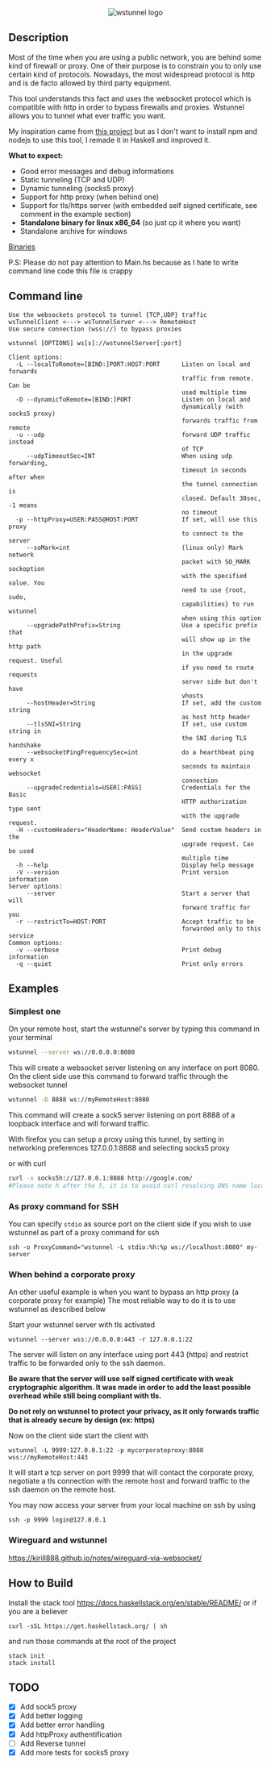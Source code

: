 
<p align="center">
  <img src="https://github.com/erebe/wstunnel/raw/master/logo_wstunnel.png" alt="wstunnel logo"/>
</p>

## Description

Most of the time when you are using a public network, you are behind some kind of firewall or proxy. One of their purpose is to constrain you to only use certain kind of protocols. Nowadays, the most widespread protocol is http and is de facto allowed by third party equipment.

This tool understands this fact and uses the websocket protocol which is compatible with http in order to bypass firewalls and proxies. Wstunnel allows you to tunnel what ever traffic you want.

My inspiration came from [this project](https://www.npmjs.com/package/wstunnel) but as I don't want to install npm and nodejs to use this tool, I remade it in Haskell and improved it. 

**What to expect:**

* Good error messages and debug informations
* Static tunneling (TCP and UDP)
* Dynamic tunneling (socks5 proxy)
* Support for http proxy (when behind one)
* Support for tls/https server (with embedded self signed certificate, see comment in the example section)
* **Standalone binary for linux x86_64** (so just cp it where you want)
* Standalone archive for windows

[Binaries](https://github.com/erebe/wstunnel/releases/tag/v3.0)

P.S: Please do not pay attention to Main.hs because as I hate to write command line code this file is crappy

## Command line

```
Use the websockets protocol to tunnel {TCP,UDP} traffic
wsTunnelClient <---> wsTunnelServer <---> RemoteHost
Use secure connection (wss://) to bypass proxies

wstunnel [OPTIONS] ws[s]://wstunnelServer[:port]

Client options:
  -L --localToRemote=[BIND:]PORT:HOST:PORT      Listen on local and forwards
                                                traffic from remote. Can be
                                                used multiple time
  -D --dynamicToRemote=[BIND:]PORT              Listen on local and
                                                dynamically (with socks5 proxy)
                                                forwards traffic from remote
  -u --udp                                      forward UDP traffic instead
                                                of TCP
     --udpTimeoutSec=INT                        When using udp forwarding,
                                                timeout in seconds after when
                                                the tunnel connection is
                                                closed. Default 30sec, -1 means
                                                no timeout
  -p --httpProxy=USER:PASS@HOST:PORT            If set, will use this proxy
                                                to connect to the server
     --soMark=int                               (linux only) Mark network
                                                packet with SO_MARK sockoption
                                                with the specified value. You
                                                need to use {root, sudo,
                                                capabilities} to run wstunnel
                                                when using this option
     --upgradePathPrefix=String                 Use a specific prefix that
                                                will show up in the http path
                                                in the upgrade request. Useful
                                                if you need to route requests
                                                server side but don't have
                                                vhosts
     --hostHeader=String                        If set, add the custom string
                                                as host http header
     --tlsSNI=String                            If set, use custom string in
                                                the SNI during TLS handshake
     --websocketPingFrequencySec=int            do a hearthbeat ping every x
                                                seconds to maintain websocket
                                                connection
     --upgradeCredentials=USER[:PASS]           Credentials for the Basic
                                                HTTP authorization type sent
                                                with the upgrade request.
  -H --customHeaders="HeaderName: HeaderValue"  Send custom headers in the
                                                upgrade request. Can be used
                                                multiple time
  -h --help                                     Display help message
  -V --version                                  Print version information
Server options:
     --server                                   Start a server that will
                                                forward traffic for you
  -r --restrictTo=HOST:PORT                     Accept traffic to be
                                                forwarded only to this service
Common options:
  -v --verbose                                  Print debug information
  -q --quiet                                    Print only errors
```

## Examples
### Simplest one
On your remote host, start the wstunnel's server by typing this command in your terminal
```bash
wstunnel --server ws://0.0.0.0:8080
```
This will create a websocket server listening on any interface on port 8080.
On the client side use this command to forward traffic through the websocket tunnel
```bash
wstunnel -D 8888 ws://myRemoteHost:8080
```
This command will create a sock5 server listening on port 8888 of a loopback interface and will forward traffic.

With firefox you can setup a proxy using this tunnel, by setting in networking preferences 127.0.0.1:8888 and selecting socks5 proxy

or with curl

```bash
curl -x socks5h://127.0.0.1:8888 http://google.com/
#Please note h after the 5, it is to avoid curl resolving DNS name locally
```

### As proxy command for SSH
You can specify `stdio` as source port on the client side if you wish to use wstunnel as part of a proxy command for ssh
```
ssh -o ProxyCommand="wstunnel -L stdio:%h:%p ws://localhost:8080" my-server
```

### When behind a corporate proxy
An other useful example is when you want to bypass an http proxy (a corporate proxy for example)
The most reliable way to do it is to use wstunnel as described below

Start your wstunnel server with tls activated
```
wstunnel --server wss://0.0.0.0:443 -r 127.0.0.1:22
```
The server will listen on any interface using port 443 (https) and restrict traffic to be forwarded only to the ssh daemon.

**Be aware that the server will use self signed certificate with weak cryptographic algorithm.
It was made in order to add the least possible overhead while still being compliant with tls.**

**Do not rely on wstunnel to protect your privacy, as it only forwards traffic that is already secure by design (ex: https)**

Now on the client side start the client with
```
wstunnel -L 9999:127.0.0.1:22 -p mycorporateproxy:8080 wss://myRemoteHost:443
```
It will start a tcp server on port 9999 that will contact the corporate proxy, negotiate a tls connection with the remote host and forward traffic to the ssh daemon on the remote host.

You may now access your server from your local machine on ssh by using
```
ssh -p 9999 login@127.0.0.1
```

### Wireguard and wstunnel
https://kirill888.github.io/notes/wireguard-via-websocket/


## How to Build
Install the stack tool https://docs.haskellstack.org/en/stable/README/ or if you are a believer
```
curl -sSL https://get.haskellstack.org/ | sh
``` 
and run those commands at the root of the project
```
stack init
stack install
```

## TODO
- [x] Add sock5 proxy
- [x] Add better logging
- [x] Add better error handling
- [x] Add httpProxy authentification
- [ ] Add Reverse tunnel
- [x] Add more tests for socks5 proxy
